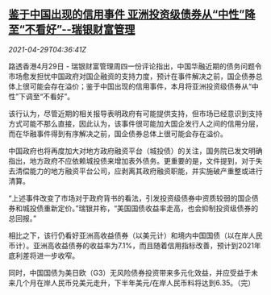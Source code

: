 <!--1619672462000-->
[鉴于中国出现的信用事件 亚洲投资级债券从“中性”降至“不看好”--瑞银财富管理](https://cn.reuters.com/article/ubs-wealth-china-asia-bond-aaa-0429-idCNKBS2CG0BN)
------

<div><i>2021-04-29T04:36:41Z</i></div><p>路透香港4月29日 - 瑞银财富管理周四一份评论指出，中国华融近期的债务问题令市场愈发担忧中国政府对国企融资的支持力度，预计在事件解决之前，国企债券总体上很可能会存在溢价；鉴于中国出现的信用事件，本月将亚洲投资级债券从“中性”下调至“不看好”。</p><p>该行认为，尽管近期的相关报导表明政府有可能提供支持，但市场已经意识到支持方式可能不那么直接，因此认为，该事件很可能加大国企发行人之间的信用分层，而在华融事件得到有序解决之前，国企债券总体上很可能会存在溢价。</p><p>中国政府也将再度加大对地方政府融资平台（城投债）的关注，国务院已发文明确指出，地方政府不应依赖城投债来增加表外债务。更重要的是，文件提到，对于失去清偿能力的地方融资平台公司，应剥离其政府融资职能，并实施破产重整或进行清算。</p><p>“上述事件改变了市场对于政府背书的看法，引发投资级债券中资质较弱的国企债券和城投债重新定价。”瑞银并称，“美国国债收益率走高，也会抑制投资级债券的总回报。”</p><p>相比之下，该行仍看好亚洲高收益债券（以美元计）和境内中国国债（以在岸人民币计）。亚洲高收益债券的收益率为7.1%，而且随着信用指标改善，预计到2021年底利差将进一步收窄。</p><p>同时，中国国债为美日欧（G3）无风险债券投资带来多元化效益，并应受益于未来几个月在岸人民币兑美元走升，下半年美元/在岸人民币料将达到6.35。（完）</p>
